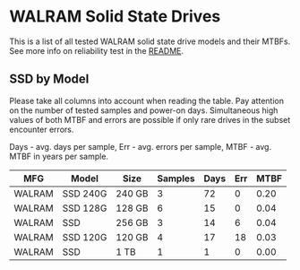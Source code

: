WALRAM Solid State Drives
=========================

This is a list of all tested WALRAM solid state drive models and their MTBFs. See
more info on reliability test in the [README](https://github.com/linuxhw/SMART).

SSD by Model
------------

Please take all columns into account when reading the table. Pay attention on the
number of tested samples and power-on days. Simultaneous high values of both MTBF
and errors are possible if only rare drives in the subset encounter errors.

Days - avg. days per sample,
Err  - avg. errors per sample,
MTBF - avg. MTBF in years per sample.

| MFG       | Model              | Size   | Samples | Days  | Err   | MTBF |
|-----------|--------------------|--------|---------|-------|-------|------|
| WALRAM    | SSD 240G           | 240 GB | 3       | 72    | 0     | 0.20   |
| WALRAM    | SSD 128G           | 128 GB | 6       | 15    | 0     | 0.04   |
| WALRAM    | SSD                | 256 GB | 3       | 14    | 6     | 0.04   |
| WALRAM    | SSD 120G           | 120 GB | 4       | 17    | 18    | 0.03   |
| WALRAM    | SSD                | 1 TB   | 1       | 1     | 0     | 0.00   |
